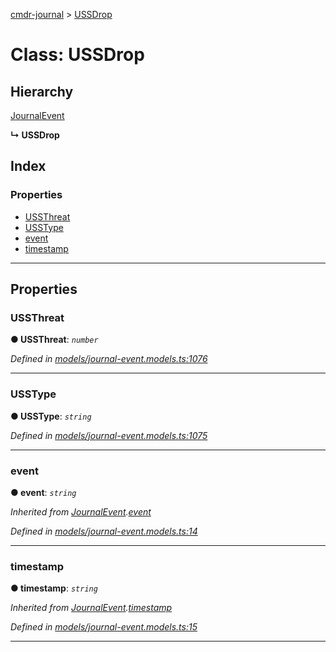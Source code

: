 [cmdr-journal](../README.md) > [USSDrop](../classes/ussdrop.md)



# Class: USSDrop

## Hierarchy


 [JournalEvent](journalevent.md)

**↳ USSDrop**







## Index

### Properties

* [USSThreat](ussdrop.md#ussthreat)
* [USSType](ussdrop.md#usstype)
* [event](ussdrop.md#event)
* [timestamp](ussdrop.md#timestamp)



---
## Properties
<a id="ussthreat"></a>

###  USSThreat

**●  USSThreat**:  *`number`* 

*Defined in [models/journal-event.models.ts:1076](https://github.com/chrisbruford/cmdr-journal/blob/0588b1f/src/models/journal-event.models.ts#L1076)*





___

<a id="usstype"></a>

###  USSType

**●  USSType**:  *`string`* 

*Defined in [models/journal-event.models.ts:1075](https://github.com/chrisbruford/cmdr-journal/blob/0588b1f/src/models/journal-event.models.ts#L1075)*





___

<a id="event"></a>

###  event

**●  event**:  *`string`* 

*Inherited from [JournalEvent](journalevent.md).[event](journalevent.md#event)*

*Defined in [models/journal-event.models.ts:14](https://github.com/chrisbruford/cmdr-journal/blob/0588b1f/src/models/journal-event.models.ts#L14)*





___

<a id="timestamp"></a>

###  timestamp

**●  timestamp**:  *`string`* 

*Inherited from [JournalEvent](journalevent.md).[timestamp](journalevent.md#timestamp)*

*Defined in [models/journal-event.models.ts:15](https://github.com/chrisbruford/cmdr-journal/blob/0588b1f/src/models/journal-event.models.ts#L15)*





___


